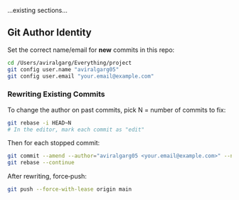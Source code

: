 ...existing sections...

## Git Author Identity

Set the correct name/email for **new** commits in this repo:

```bash
cd /Users/aviralgarg/Everything/project
git config user.name "aviralgarg05"
git config user.email "your.email@example.com"
```

### Rewriting Existing Commits

To change the author on past commits, pick N = number of commits to fix:

```bash
git rebase -i HEAD~N
# In the editor, mark each commit as "edit"
```

Then for each stopped commit:

```bash
git commit --amend --author="aviralgarg05 <your.email@example.com>" --no-edit
git rebase --continue
```

After rewriting, force‑push:

```bash
git push --force-with-lease origin main
```
